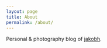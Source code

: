```yaml
---
layout: page
title: About
permalink: /about/
---
```


Personal & photography blog of [jakobh](https://www.twitter.com/jakobh).
